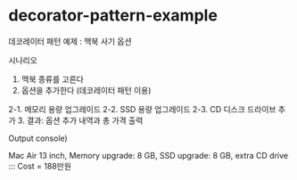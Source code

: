 # decorator-pattern-example
데코레이터 패턴 예제 : 맥북 사기 옵션

시나리오

1. 맥북 종류를 고른다
2. 옵션을 추가한다 (데코레이터 패턴 이용)

 2-1. 메모리 용량 업그레이드
 2-2. SSD 용량 업그레이드
 2-3. CD 디스크 드라이브 추가
3. 결과: 옵션 추가 내역과 총 가격 출력

Output console)

Mac Air 13 inch, Memory upgrade: 8 GB, SSD upgrade: 8 GB, extra CD drive ::: Cost = 188만원
